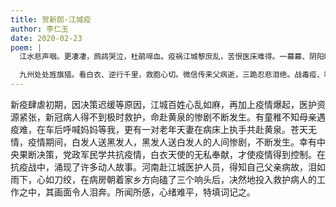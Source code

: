 ```yaml
---
title: 贺新郎·江城疫
author: 李仁玉
date: 2020-02-23
poem: |
  江水悲声咽。更凄凄，鹧鸪哭泣，杜鹃啼血。疫祸江城黎庶乱，苦恨医床难得。一幕幕、阴阳瞬隔。童稚惨呼妈等我，更媪翁、执手赴阴阙。黑送白，白怜黑。

  九州处处旌旗猎。看白衣、逆行千里，救胞心切。微信传来父病逝，三跪忍悲泪绝。战毒疫、哪容辞别？四面驰援万众助，料瘟君不过春三月。持美酒，樱花节。
---
```


新疫肆虐初期，因决策迟缓等原因，江城百姓心乱如麻，再加上疫情爆起，医护资源紧张，新冠病人得不到极时救护，命赴黄泉的惨剧不断发生。有童稚不知母亲遇疫难，在车后呼喊妈妈等我，更有一对老年天妻在病床上执手共赴黄泉。苍天无情，疫情期间，白发人送黑发人，黑发人送白发人的人间惨剧，不断发生。幸有中央果断决策，党政军民学共抗疫情，白衣天使的无私奉献，才使疫情得到控制。在抗疫战中，涌现了许多动人故事。河南赴江城医护人员，得知自己父亲病故，泪如雨下，心如刀绞，在病房朝着家乡方向磕了三个响头后，决然地投入救护病人的工作之中，其画面令人泪奔。所闻所感，心绪难平，特填词记之。
